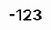 # -123
<DOCTYPE html>
<html lang= "en">
<head>
 <title>ROADSPIN WORRIORS/<title>
</head>
  <body>
<div class= "container fluids">
<div class = "header">
 <h1>ROADSPIN WORRIORS</h1>
 <h2>CYCLING CLAN</h2>
 </div>
 </div>
   <footer = "footer">
    <div ="container">
     <div ="icons">
<a href="mail to :otienod172@gmail.com">
<i class ="fa fa envelopes" title email:email>
